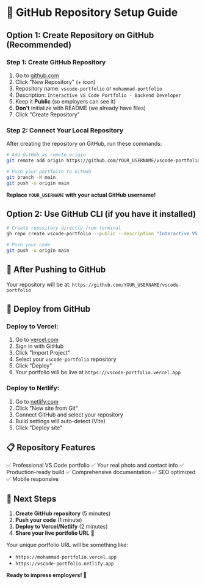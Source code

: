 # 🚀 GitHub Repository Setup Guide

## Option 1: Create Repository on GitHub (Recommended)

### Step 1: Create GitHub Repository
1. Go to [github.com](https://github.com)
2. Click "New Repository" (+ icon)
3. Repository name: `vscode-portfolio` or `mohammad-portfolio`
4. Description: `Interactive VS Code Portfolio - Backend Developer`
5. Keep it **Public** (so employers can see it)
6. **Don't** initialize with README (we already have files)
7. Click "Create Repository"

### Step 2: Connect Your Local Repository
After creating the repository on GitHub, run these commands:

```bash
# Add GitHub as remote origin
git remote add origin https://github.com/YOUR_USERNAME/vscode-portfolio.git

# Push your portfolio to GitHub
git branch -M main
git push -u origin main
```

**Replace `YOUR_USERNAME` with your actual GitHub username!**

## Option 2: Use GitHub CLI (if you have it installed)

```bash
# Create repository directly from terminal
gh repo create vscode-portfolio --public --description "Interactive VS Code Portfolio - Backend Developer"

# Push your code
git push -u origin main
```

## 🎯 After Pushing to GitHub

Your repository will be at:
`https://github.com/YOUR_USERNAME/vscode-portfolio`

## 🚀 Deploy from GitHub

### Deploy to Vercel:
1. Go to [vercel.com](https://vercel.com)
2. Sign in with GitHub
3. Click "Import Project"
4. Select your `vscode-portfolio` repository
5. Click "Deploy"
6. Your portfolio will be live at `https://vscode-portfolio.vercel.app`

### Deploy to Netlify:
1. Go to [netlify.com](https://netlify.com)
2. Click "New site from Git"
3. Connect GitHub and select your repository
4. Build settings will auto-detect (Vite)
5. Click "Deploy site"

## 📋 Repository Features

✅ Professional VS Code portfolio
✅ Your real photo and contact info
✅ Production-ready build
✅ Comprehensive documentation
✅ SEO optimized
✅ Mobile responsive

## 🎯 Next Steps

1. **Create GitHub repository** (5 minutes)
2. **Push your code** (1 minute)
3. **Deploy to Vercel/Netlify** (2 minutes)
4. **Share your live portfolio URL** 🎉

Your unique portfolio URL will be something like:
- `https://mohammad-portfolio.vercel.app`
- `https://vscode-portfolio.netlify.app`

**Ready to impress employers! 🌟**
